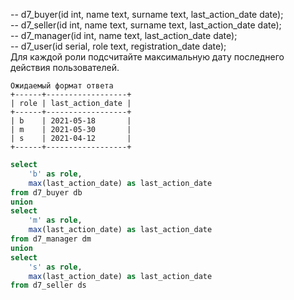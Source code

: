 -- d7_buyer(id int, name text, surname text, last_action_date date);  
-- d7_seller(id int, name text, surname text, last_action_date date);  
-- d7_manager(id int, name text, last_action_date date);  
-- d7_user(id serial, role text, registration_date date);  
Для каждой роли подсчитайте максимальную дату последнего действия пользователей.

```
Ожидаемый формат ответа
+------+------------------+
| role | last_action_date |
+------+------------------+
| b    | 2021-05-18       |
| m    | 2021-05-30       |
| s    | 2021-04-12       |
+------+------------------+
```

```sql
select
    'b' as role,
    max(last_action_date) as last_action_date
from d7_buyer db 
union
select
    'm' as role,
    max(last_action_date) as last_action_date
from d7_manager dm
union
select
    's' as role,
    max(last_action_date) as last_action_date
from d7_seller ds
```